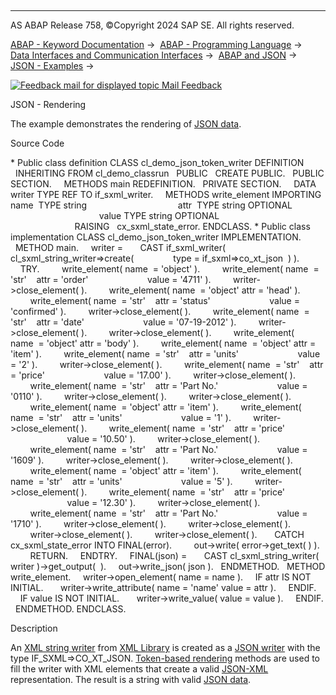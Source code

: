   

* * *

AS ABAP Release 758, ©Copyright 2024 SAP SE. All rights reserved.

[ABAP - Keyword Documentation](https://help.sap.com/doc/abapdocu_latest_index_htm/latest/en-US/abenabap.htm) →  [ABAP - Programming Language](https://help.sap.com/doc/abapdocu_latest_index_htm/latest/en-US/abenabap_reference.htm) →  [Data Interfaces and Communication Interfaces](https://help.sap.com/doc/abapdocu_latest_index_htm/latest/en-US/abenabap_data_communication.htm) →  [ABAP and JSON](https://help.sap.com/doc/abapdocu_latest_index_htm/latest/en-US/abenabap_json.htm) →  [JSON - Examples](https://help.sap.com/doc/abapdocu_latest_index_htm/latest/en-US/abenabap_json_abexas.htm) → 

 [![](Mail.gif?object=Mail.gif "Feedback mail for displayed topic") Mail Feedback](mailto:f1_help@sap.com?subject=Feedback%20on%20ABAP%20Documentation&body=Document:%20JSON%20-%20Rendering%2C%20ABENABAP_JSON_TOKEN_WRITER_ABEXA%2C%20758%0D%0A%0D%0AError:%0D%0A%0D%0A%0D%0A%0D%0ASuggestion%20for%20improvement:)

JSON - Rendering

The example demonstrates the rendering of [JSON data](https://help.sap.com/doc/abapdocu_latest_index_htm/latest/en-US/abenjson_oview.htm).

Source Code   

\* Public class definition
CLASS cl\_demo\_json\_token\_writer DEFINITION
  INHERITING FROM cl\_demo\_classrun
  PUBLIC
  CREATE PUBLIC.
  PUBLIC SECTION.
    METHODS main REDEFINITION.
  PRIVATE SECTION.
    DATA writer TYPE REF TO if\_sxml\_writer.
    METHODS write\_element IMPORTING name  TYPE string
                                    attr  TYPE string OPTIONAL
                                    value TYPE string OPTIONAL
                          RAISING   cx\_sxml\_state\_error.
ENDCLASS.
\* Public class implementation
CLASS cl\_demo\_json\_token\_writer IMPLEMENTATION.
  METHOD main.
    writer =
      CAST if\_sxml\_writer(
             cl\_sxml\_string\_writer=>create(
               type = if\_sxml=>co\_xt\_json  ) ).
    TRY.
        write\_element( name  = 'object' ).
        write\_element( name  = 'str'    attr = 'order'
                       value = '4711' ).
        writer->close\_element( ).
        write\_element( name  = 'object' attr = 'head' ).
        write\_element( name  = 'str'    attr = 'status'
                       value = 'confirmed' ).
        writer->close\_element( ).
        write\_element( name  = 'str'    attr = 'date'
                       value = '07-19-2012' ).
        writer->close\_element( ).
        writer->close\_element( ).
        write\_element( name  = 'object' attr = 'body' ).
        write\_element( name  = 'object' attr = 'item' ).
        write\_element( name  = 'str'    attr = 'units'
                       value = '2' ).
        writer->close\_element( ).
        write\_element( name  = 'str'    attr = 'price'
                       value = '17.00' ).
        writer->close\_element( ).
        write\_element( name  = 'str'    attr = 'Part No.'
                       value = '0110' ).
        writer->close\_element( ).
        writer->close\_element( ).
        write\_element( name  = 'object' attr = 'item' ).
        write\_element( name  = 'str'    attr = 'units'
                       value = '1' ).
        writer->close\_element( ).
        write\_element( name  = 'str'    attr = 'price'
                       value = '10.50' ).
        writer->close\_element( ).
        write\_element( name  = 'str'    attr = 'Part No.'
                       value = '1609' ).
        writer->close\_element( ).
        writer->close\_element( ).
        write\_element( name  = 'object' attr = 'item' ).
        write\_element( name  = 'str'    attr = 'units'
                       value = '5' ).
        writer->close\_element( ).
        write\_element( name  = 'str'    attr = 'price'
                       value = '12.30' ).
        writer->close\_element( ).
        write\_element( name  = 'str'    attr = 'Part No.'
                       value = '1710' ).
        writer->close\_element( ).
        writer->close\_element( ).
        writer->close\_element( ).
        writer->close\_element( ).
      CATCH cx\_sxml\_state\_error INTO FINAL(error).
        out->write( error->get\_text( ) ).
        RETURN.
    ENDTRY.
    FINAL(json) =
      CAST cl\_sxml\_string\_writer( writer )->get\_output(  ).
    out->write\_json( json ).
  ENDMETHOD.
  METHOD write\_element.
    writer->open\_element( name = name ).
    IF attr IS NOT INITIAL.
      writer->write\_attribute( name = 'name' value = attr ).
    ENDIF.
    IF value IS NOT INITIAL.
      writer->write\_value( value = value ).
    ENDIF.
  ENDMETHOD.
ENDCLASS.

Description   

An [XML string writer](https://help.sap.com/doc/abapdocu_latest_index_htm/latest/en-US/abenabap_sxml_lib_render.htm) from [XML Library](https://help.sap.com/doc/abapdocu_latest_index_htm/latest/en-US/abenabap_sxml_lib.htm) is created as a [JSON writer](https://help.sap.com/doc/abapdocu_latest_index_htm/latest/en-US/abenjson_writer_glosry.htm "Glossary Entry") with the type IF\_SXML=>CO\_XT\_JSON. [Token-based rendering](https://help.sap.com/doc/abapdocu_latest_index_htm/latest/en-US/abenabap_sxml_lib_render_token.htm) methods are used to fill the writer with XML elements that create a valid [JSON-XML](https://help.sap.com/doc/abapdocu_latest_index_htm/latest/en-US/abenjson_xml_glosry.htm "Glossary Entry") representation. The result is a string with valid [JSON data](https://help.sap.com/doc/abapdocu_latest_index_htm/latest/en-US/abenjson_oview.htm).